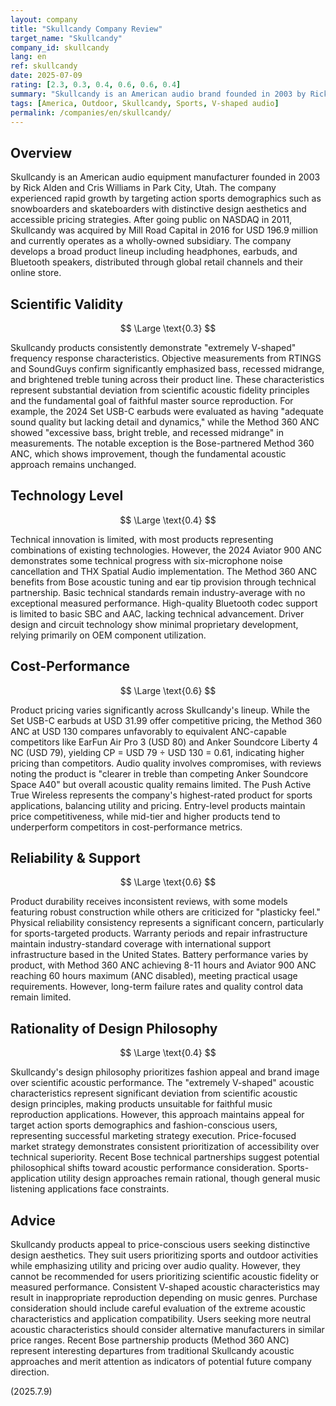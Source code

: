 ```yaml
---
layout: company
title: "Skullcandy Company Review"
target_name: "Skullcandy"
company_id: skullcandy
lang: en
ref: skullcandy
date: 2025-07-09
rating: [2.3, 0.3, 0.4, 0.6, 0.6, 0.4]
summary: "Skullcandy is an American audio brand founded in 2003 by Rick Alden. While appealing for sports/outdoor use with distinctive design and accessible pricing, their products consistently exhibit bass-heavy V-shaped acoustic characteristics, prioritizing fashion appeal over scientific acoustic design."
tags: [America, Outdoor, Skullcandy, Sports, V-shaped audio]
permalink: /companies/en/skullcandy/
---
```

## Overview

Skullcandy is an American audio equipment manufacturer founded in 2003 by Rick Alden and Cris Williams in Park City, Utah. The company experienced rapid growth by targeting action sports demographics such as snowboarders and skateboarders with distinctive design aesthetics and accessible pricing strategies. After going public on NASDAQ in 2011, Skullcandy was acquired by Mill Road Capital in 2016 for USD 196.9 million and currently operates as a wholly-owned subsidiary. The company develops a broad product lineup including headphones, earbuds, and Bluetooth speakers, distributed through global retail channels and their online store.

## Scientific Validity

$$ \Large \text{0.3} $$

Skullcandy products consistently demonstrate "extremely V-shaped" frequency response characteristics. Objective measurements from RTINGS and SoundGuys confirm significantly emphasized bass, recessed midrange, and brightened treble tuning across their product line. These characteristics represent substantial deviation from scientific acoustic fidelity principles and the fundamental goal of faithful master source reproduction. For example, the 2024 Set USB-C earbuds were evaluated as having "adequate sound quality but lacking detail and dynamics," while the Method 360 ANC showed "excessive bass, bright treble, and recessed midrange" in measurements. The notable exception is the Bose-partnered Method 360 ANC, which shows improvement, though the fundamental acoustic approach remains unchanged.

## Technology Level

$$ \Large \text{0.4} $$

Technical innovation is limited, with most products representing combinations of existing technologies. However, the 2024 Aviator 900 ANC demonstrates some technical progress with six-microphone noise cancellation and THX Spatial Audio implementation. The Method 360 ANC benefits from Bose acoustic tuning and ear tip provision through technical partnership. Basic technical standards remain industry-average with no exceptional measured performance. High-quality Bluetooth codec support is limited to basic SBC and AAC, lacking technical advancement. Driver design and circuit technology show minimal proprietary development, relying primarily on OEM component utilization.

## Cost-Performance

$$ \Large \text{0.6} $$

Product pricing varies significantly across Skullcandy's lineup. While the Set USB-C earbuds at USD 31.99 offer competitive pricing, the Method 360 ANC at USD 130 compares unfavorably to equivalent ANC-capable competitors like EarFun Air Pro 3 (USD 80) and Anker Soundcore Liberty 4 NC (USD 79), yielding CP = USD 79 ÷ USD 130 = 0.61, indicating higher pricing than competitors. Audio quality involves compromises, with reviews noting the product is "clearer in treble than competing Anker Soundcore Space A40" but overall acoustic quality remains limited. The Push Active True Wireless represents the company's highest-rated product for sports applications, balancing utility and pricing. Entry-level products maintain price competitiveness, while mid-tier and higher products tend to underperform competitors in cost-performance metrics.

## Reliability & Support

$$ \Large \text{0.6} $$

Product durability receives inconsistent reviews, with some models featuring robust construction while others are criticized for "plasticky feel." Physical reliability consistency represents a significant concern, particularly for sports-targeted products. Warranty periods and repair infrastructure maintain industry-standard coverage with international support infrastructure based in the United States. Battery performance varies by product, with Method 360 ANC achieving 8-11 hours and Aviator 900 ANC reaching 60 hours maximum (ANC disabled), meeting practical usage requirements. However, long-term failure rates and quality control data remain limited.

## Rationality of Design Philosophy

$$ \Large \text{0.4} $$

Skullcandy's design philosophy prioritizes fashion appeal and brand image over scientific acoustic performance. The "extremely V-shaped" acoustic characteristics represent significant deviation from scientific acoustic design principles, making products unsuitable for faithful music reproduction applications. However, this approach maintains appeal for target action sports demographics and fashion-conscious users, representing successful marketing strategy execution. Price-focused market strategy demonstrates consistent prioritization of accessibility over technical superiority. Recent Bose technical partnerships suggest potential philosophical shifts toward acoustic performance consideration. Sports-application utility design approaches remain rational, though general music listening applications face constraints.

## Advice

Skullcandy products appeal to price-conscious users seeking distinctive design aesthetics. They suit users prioritizing sports and outdoor activities while emphasizing utility and pricing over audio quality. However, they cannot be recommended for users prioritizing scientific acoustic fidelity or measured performance. Consistent V-shaped acoustic characteristics may result in inappropriate reproduction depending on music genres. Purchase consideration should include careful evaluation of the extreme acoustic characteristics and application compatibility. Users seeking more neutral acoustic characteristics should consider alternative manufacturers in similar price ranges. Recent Bose partnership products (Method 360 ANC) represent interesting departures from traditional Skullcandy acoustic approaches and merit attention as indicators of potential future company direction.

(2025.7.9)